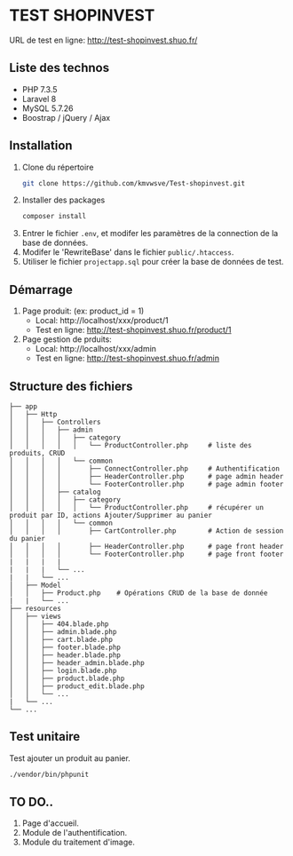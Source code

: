 # TEST SHOPINVEST
URL de test en ligne: http://test-shopinvest.shuo.fr/

## Liste des technos
- PHP 7.3.5
- Laravel 8
- MySQL 5.7.26
- Boostrap / jQuery / Ajax


## Installation

1. Clone du répertoire
   ```sh
   git clone https://github.com/kmvwsve/Test-shopinvest.git
   ```
2. Installer des packages
   ```sh
   composer install
   ```
3. Entrer le fichier `.env`, et modifer les paramètres de la connection de la base de données.
4. Modifer le 'RewriteBase' dans le fichier `public/.htaccess`.
5. Utiliser le fichier  `projectapp.sql` pour créer la base de données de test.
## Démarrage
1. Page produit: (ex: product_id = 1)
    - Local: http://localhost/xxx/product/1
    - Test en ligne: http://test-shopinvest.shuo.fr/product/1
2. Page gestion de prduits:
    - Local: http://localhost/xxx/admin
    - Test en ligne: http://test-shopinvest.shuo.fr/admin
## Structure des fichiers
    ├── app                    
    │   ├── Http             
    │   │   ├── Controllers              
    │   │   │   ├── admin              
    │   │   │   │   ├── category              
    │   │   │   │   │   └── ProductController.php     # liste des produits, CRUD
    │   │   │   │   └── common              
    │   │   │   │       ├── ConnectController.php     # Authentification 
    │   │   │   │       ├── HeaderController.php      # page admin header
    │   │   │   │       └── FooterController.php      # page admin footer
    │   │   │   ├── catalog              
    │   │   │   │   ├── category              
    │   │   │   │   │   └── ProductController.php     # récupérer un produit par ID, actions Ajouter/Supprimer au panier
    │   │   │   │   └── common     
    │   │   │   │       ├── CartController.php        # Action de session du panier
    │   │   │   │       ├── HeaderController.php      # page front header
    │   │   │   │       └── FooterController.php      # page front footer
    |   |   |   |    
    |   |   |   └── ...
    |   |   └── ...
    │   ├── Model              
    │   │   ├── Product.php    # Opérations CRUD de la base de donnée 
    |   |   └── ...
    ├── resources
    │   ├── views              
    │   │   ├── 404.blade.php
    │   │   ├── admin.blade.php
    │   │   ├── cart.blade.php
    │   │   ├── footer.blade.php
    │   │   ├── header.blade.php
    │   │   ├── header_admin.blade.php
    │   │   ├── login.blade.php
    │   │   ├── product.blade.php
    │   │   ├── product_edit.blade.php
    │   │   └── ...
    |   └── ...
    └── ...
## Test unitaire
Test ajouter un produit au panier.
   ```sh
   ./vendor/bin/phpunit
   ```
## TO DO..
1. Page d'accueil.
1. Module de l'authentification.
2. Module du traitement d'image.
